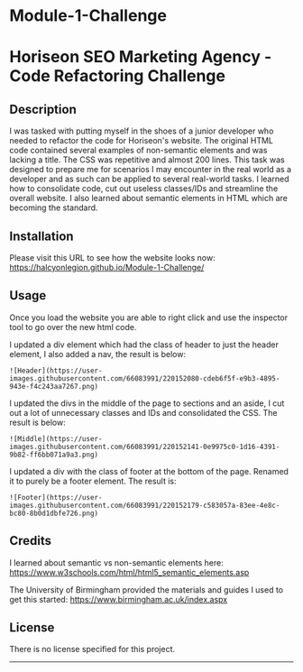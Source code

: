 # Module-1-Challenge

# Horiseon SEO Marketing Agency - Code Refactoring Challenge

## Description

I was tasked with putting myself in the shoes of a junior developer who needed to refactor the code for Horiseon's website.
The original HTML code contained several examples of non-semantic elements and was lacking a title. The CSS was repetitive and almost 200 lines.
This task was designed to prepare me for scenarios I may encounter in the real world as a developer and as such can be applied to several real-world tasks.
I learned how to consolidate code, cut out useless classes/IDs and streamline the overall website. I also learned about semantic elements in HTML which are becoming the standard.

## Installation

Please visit this URL to see how the website looks now: https://halcyonlegion.github.io/Module-1-Challenge/

## Usage

Once you load the website you are able to right click and use the inspector tool to go over the new html code.

I updated a div element which had the class of header to just the header element, I also added a nav, the result is below:

    ![Header](https://user-images.githubusercontent.com/66083991/220152080-cdeb6f5f-e9b3-4895-943e-f4c243aa7267.png)
    
I updated the divs in the middle of the page to sections and an aside, I cut out a lot of unnecessary classes and IDs and consolidated the CSS. The result is below:

    
    ![Middle](https://user-images.githubusercontent.com/66083991/220152141-0e9975c0-1d16-4391-9b82-ff6bb071a9a3.png)
    
I updated a div with the class of footer at the bottom of the page. Renamed it to purely be a footer element. The result is:

    
    ![Footer](https://user-images.githubusercontent.com/66083991/220152179-c583057a-83ee-4e8c-bc80-8b0d1dbfe726.png)
    

## Credits

I learned about semantic vs non-semantic elements here: https://www.w3schools.com/html/html5_semantic_elements.asp

The University of Birmingham provided the materials and guides I used to get this started: https://www.birmingham.ac.uk/index.aspx 

## License

There is no license specified for this project.

---

